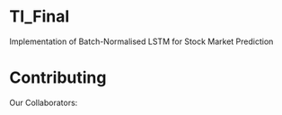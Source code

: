 # TI_Final
 Implementation of Batch-Normalised LSTM for Stock Market Prediction




# Contributing
Our Collaborators:
<p align='left'> </p>
